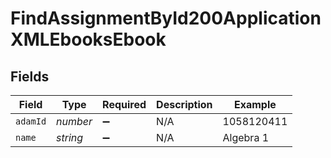 # FindAssignmentById200ApplicationXMLEbooksEbook


## Fields

| Field              | Type               | Required           | Description        | Example            |
| ------------------ | ------------------ | ------------------ | ------------------ | ------------------ |
| `adamId`           | *number*           | :heavy_minus_sign: | N/A                | 1058120411         |
| `name`             | *string*           | :heavy_minus_sign: | N/A                | Algebra 1          |